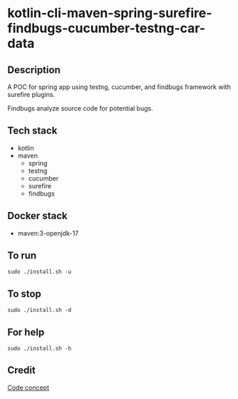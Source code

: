 # kotlin-cli-maven-spring-surefire-findbugs-cucumber-testng-car-data

## Description
A POC for spring app using testng, cucumber,
and findbugs framework with surefire plugins.

Findbugs analyze source code for potential bugs.

## Tech stack
- kotlin
- maven
  - spring
  - testng
  - cucumber
  - surefire
  - findbugs

## Docker stack
- maven:3-openjdk-17

## To run
`sudo ./install.sh -u`

## To stop
`sudo ./install.sh -d`

## For help
`sudo ./install.sh -h`

## Credit
[Code concept](https://github.com/eugenp/tutorials/tree/master/testing-modules/testng)

